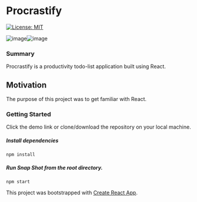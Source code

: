 # Procrastify
[![License: MIT](https://img.shields.io/badge/License-MIT-yellow.svg)](https://opensource.org/licenses/MIT)

![image](https://user-images.githubusercontent.com/39596241/120264711-5861e800-c26c-11eb-9df2-7d3b11aff2ca.png)![image](https://user-images.githubusercontent.com/39596241/120264801-8ba47700-c26c-11eb-8e43-db9cb10ec783.png)



### Summary

Procrastify is a productivity todo-list application built using React.

## Motivation

The purpose of this project was to get familiar with React.

### Getting Started

Click the demo link or clone/download the repository on your local machine.

##### Install dependencies

`npm install`

##### Run Snap Shot from the root directory.

`npm start`

This project was bootstrapped with [Create React App](https://github.com/facebook/create-react-app).
